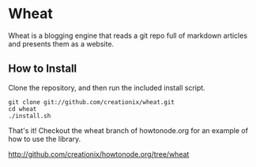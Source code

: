 # Wheat

Wheat is a blogging engine that reads a git repo full of markdown articles and presents them as a website.

## How to Install

Clone the repository, and then run the included install script.

    git clone git://github.com/creationix/wheat.git
    cd wheat
    ./install.sh

That's it!  Checkout the wheat branch of howtonode.org for an example of how to use the library.

<http://github.com/creationix/howtonode.org/tree/wheat>

